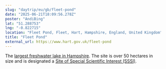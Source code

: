```yaml
---
slug: "daytrip/eu/gb/fleet-pond"
date: "2025-06-21T18:09:56.278Z"
poster: "AndiBing"
lat: "51.288753"
lng: "-0.822715"
location: "Fleet Pond, Fleet, Hart, Hampshire, England, United Kingdom"
title: "Fleet Pond"
external_url: https://www.hart.gov.uk/fleet-pond
---
```

The [largest freshwater lake in Hampshire](https://en.wikipedia.org/wiki/Fleet_Pond). The site is over 50 hectares in size and is designated a [Site of Special Scientific Interest (SSSI)](https://en.wikipedia.org/wiki/Site_of_Special_Scientific_Interest).